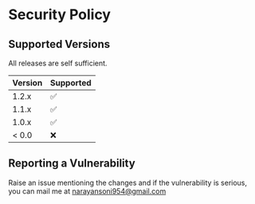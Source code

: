 # Security Policy

## Supported Versions

All releases are self sufficient.

| Version | Supported          |
| ------- | ------------------ |
| 1.2.x   | :white_check_mark: |
| 1.1.x   | :white_check_mark: |
| 1.0.x   | :white_check_mark: |
| < 0.0   | :x:                |

## Reporting a Vulnerability

Raise an issue mentioning the changes and if the vulnerability is serious, you can mail me at narayansoni954@gmail.com
